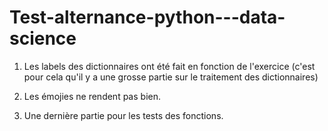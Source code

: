 # Test-alternance-python---data-science


1) Les labels des dictionnaires ont été fait en fonction de l'exercice 
(c'est pour cela qu'il y a une grosse partie sur le traitement des dictionnaires)

2) Les émojies ne rendent pas bien.

3) Une dernière partie pour les tests des fonctions.
